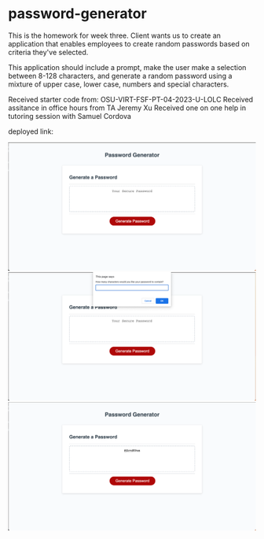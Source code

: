 # password-generator

This is the homework for week three. Client wants us to create an application that enables employees to create random passwords based on criteria they've selected.

This application should include a prompt, make the user make a selection between 8-128 characters, and generate a random password using a mixture of upper case, lower case, numbers and special characters.

Received starter code from: OSU-VIRT-FSF-PT-04-2023-U-LOLC
Received assitance in office hours from TA Jeremy Xu
Received one on one help in tutoring session with Samuel Cordova

deployed link:

![Preview of application](images/createpassword.png)
![Preview of prompt](images/prompt.png)
![Preview of generated password](images/result.png)
